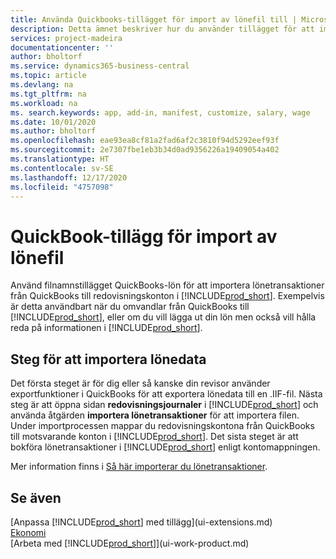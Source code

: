 ```yaml
---
title: Använda Quickbooks-tillägget för import av lönefil till | Microsoft Docs
description: Detta ämnet beskriver hur du använder tillägget för att importera lön och lönetransaktioner från Quickbooks.
services: project-madeira
documentationcenter: ''
author: bholtorf
ms.service: dynamics365-business-central
ms.topic: article
ms.devlang: na
ms.tgt_pltfrm: na
ms.workload: na
ms. search.keywords: app, add-in, manifest, customize, salary, wage
ms.date: 10/01/2020
ms.author: bholtorf
ms.openlocfilehash: eae93ea8cf81a2fad6af2c3810f94d5292eef93f
ms.sourcegitcommit: 2e7307fbe1eb3b34d0ad9356226a19409054a402
ms.translationtype: HT
ms.contentlocale: sv-SE
ms.lasthandoff: 12/17/2020
ms.locfileid: "4757098"
---
```

# <a name="the-quickbooks-payroll-file-import-extension"></a>QuickBook-tillägg för import av lönefil
Använd filnamnstillägget QuickBooks-lön för att importera lönetransaktioner från QuickBooks till redovisningskonton i [!INCLUDE[prod_short](includes/prod_short.md)]. Exempelvis är detta användbart när du omvandlar från QuickBooks till [!INCLUDE[prod_short](includes/prod_short.md)], eller om du vill lägga ut din lön men också vill hålla reda på informationen i [!INCLUDE[prod_short](includes/prod_short.md)].

## <a name="steps-to-import-payroll-data"></a>Steg för att importera lönedata
Det första steget är för dig eller så kanske din revisor använder exportfunktioner i QuickBooks för att exportera lönedata till en .IIF-fil. Nästa steg är att öppna sidan **redovisningsjournaler** i [!INCLUDE[prod_short](includes/prod_short.md)] och använda åtgärden **importera lönetransaktioner** för att importera filen. Under importprocessen mappar du redovisningskontona från QuickBooks till motsvarande konton i [!INCLUDE[prod_short](includes/prod_short.md)]. Det sista steget är att bokföra lönetransaktioner i [!INCLUDE[prod_short](includes/prod_short.md)] enligt kontomappningen. 

Mer information finns i [Så här importerar du lönetransaktioner](finance-how-import-payroll-transactions.md).

## <a name="see-also"></a>Se även
[Anpassa [!INCLUDE[prod_short](includes/prod_short.md)] med tillägg](ui-extensions.md)    
[Ekonomi](finance.md)    
[Arbeta med [!INCLUDE[prod_short](includes/prod_short.md)]](ui-work-product.md)
